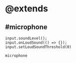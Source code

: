 # @extends

## #microphone

```cards
input.soundLevel();
input.onLoudSound(() => {});
input.setLoudSoundThreshold(0)
```

```package
microphone
```
